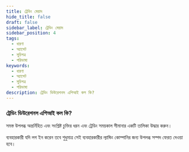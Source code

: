 ```yaml
---
title: ট্রেডিং মেয়াদ
hide_title: false
draft: false
sidebar_label: ট্রেডিং মেয়াদ
sidebar_position: 4
tags:
  - ধারণা
  - অ্যাসেট
  - সুচিপত্র
  - পরিভাষা
keywords:
  - ধারণা
  - অ্যাসেট
  - সুচিপত্র
  - পরিভাষা
description: ট্রেডিং ডিউরেশনস এপিআই কল কি?
---
```


### ট্রেডিং ডিউরেশনস এপিআই কল কি?

সমস্ত উপলব্ধ অন্তর্নিহিত এবং সংশ্লিষ্ট চুক্তির ধরন এবং ট্রেডিং সময়কাল সীমানার একটি তালিকা উদ্ধার করুন।

ব্যবহারকারী যদি লগ ইন করেন তবে শুধুমাত্র সেই ব্যবহারকারীর ল্যান্ডিং কোম্পানির জন্য উপলব্ধ সম্পদ ফেরত দেওয়া হবে।

